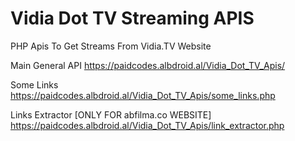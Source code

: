 # Vidia Dot TV Streaming APIS
PHP Apis To Get Streams From Vidia.TV Website


Main General API
https://paidcodes.albdroid.al/Vidia_Dot_TV_Apis/

Some Links
https://paidcodes.albdroid.al/Vidia_Dot_TV_Apis/some_links.php

Links Extractor [ONLY FOR abfilma.co WEBSITE]
https://paidcodes.albdroid.al/Vidia_Dot_TV_Apis/link_extractor.php
